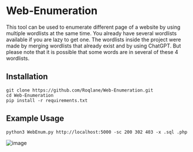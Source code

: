 # Web-Enumeration

This tool can be used to enumerate different page of a website by using multiple wordlists at the same time. You already have several wordlists available if you are lazy to get one. The wordlists inside the project were made by merging wordlists that already exist and by using ChatGPT. But please note that it is possible that some words are in several of these 4 wordlists.

## Installation

```
git clone https://github.com/Roqlane/Web-Enumeration.git
cd Web-Enumeration
pip install -r requirements.txt
```

## Example Usage

`python3 WebEnum.py http://localhost:5000 -sc 200 302 403 -x .sql .php`

![image](https://github.com/user-attachments/assets/31edb953-ccbd-484d-9e3c-dd20f7b271e2)
